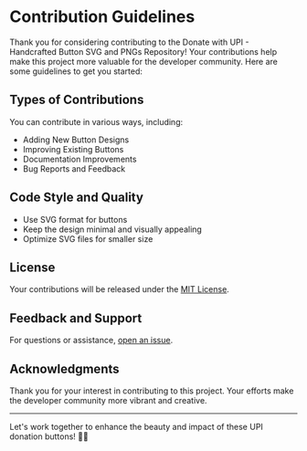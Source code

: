 # Contribution Guidelines

Thank you for considering contributing to the Donate with UPI - Handcrafted Button SVG and PNGs Repository! Your contributions help make this project more valuable for the developer community. Here are some guidelines to get you started:

## Types of Contributions

You can contribute in various ways, including:

- Adding New Button Designs
- Improving Existing Buttons
- Documentation Improvements
- Bug Reports and Feedback

## Code Style and Quality

- Use SVG format for buttons
- Keep the design minimal and visually appealing
- Optimize SVG files for smaller size

## License

Your contributions will be released under the [MIT License](LICENSE).

## Feedback and Support

For questions or assistance, [open an issue](https://github.com/TakiShiwa/donate-with-upi/issues).

## Acknowledgments

Thank you for your interest in contributing to this project. Your efforts make the developer community more vibrant and creative.

---

Let's work together to enhance the beauty and impact of these UPI donation buttons! 🙏💖
